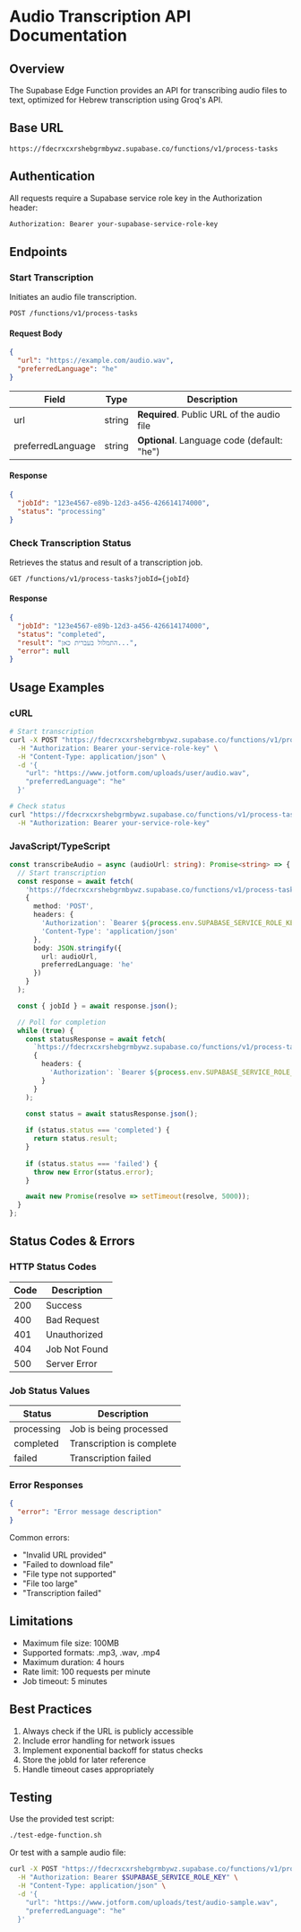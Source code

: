 # Audio Transcription API Documentation

## Overview
The Supabase Edge Function provides an API for transcribing audio files to text, optimized for Hebrew transcription using Groq's API.

## Base URL
```
https://fdecrxcxrshebgrmbywz.supabase.co/functions/v1/process-tasks
```

## Authentication
All requests require a Supabase service role key in the Authorization header:
```bash
Authorization: Bearer your-supabase-service-role-key
```

## Endpoints

### Start Transcription

Initiates an audio file transcription.

```http
POST /functions/v1/process-tasks
```

#### Request Body
```json
{
  "url": "https://example.com/audio.wav",
  "preferredLanguage": "he"
}
```

| Field | Type | Description |
|-------|------|-------------|
| url | string | **Required**. Public URL of the audio file |
| preferredLanguage | string | **Optional**. Language code (default: "he") |

#### Response
```json
{
  "jobId": "123e4567-e89b-12d3-a456-426614174000",
  "status": "processing"
}
```

### Check Transcription Status

Retrieves the status and result of a transcription job.

```http
GET /functions/v1/process-tasks?jobId={jobId}
```

#### Response
```json
{
  "jobId": "123e4567-e89b-12d3-a456-426614174000",
  "status": "completed",
  "result": "התמלול בעברית כאן...",
  "error": null
}
```

## Usage Examples

### cURL
```bash
# Start transcription
curl -X POST "https://fdecrxcxrshebgrmbywz.supabase.co/functions/v1/process-tasks" \
  -H "Authorization: Bearer your-service-role-key" \
  -H "Content-Type: application/json" \
  -d '{
    "url": "https://www.jotform.com/uploads/user/audio.wav",
    "preferredLanguage": "he"
  }'

# Check status
curl "https://fdecrxcxrshebgrmbywz.supabase.co/functions/v1/process-tasks?jobId=your-job-id" \
  -H "Authorization: Bearer your-service-role-key"
```

### JavaScript/TypeScript
```typescript
const transcribeAudio = async (audioUrl: string): Promise<string> => {
  // Start transcription
  const response = await fetch(
    'https://fdecrxcxrshebgrmbywz.supabase.co/functions/v1/process-tasks',
    {
      method: 'POST',
      headers: {
        'Authorization': `Bearer ${process.env.SUPABASE_SERVICE_ROLE_KEY}`,
        'Content-Type': 'application/json'
      },
      body: JSON.stringify({
        url: audioUrl,
        preferredLanguage: 'he'
      })
    }
  );

  const { jobId } = await response.json();

  // Poll for completion
  while (true) {
    const statusResponse = await fetch(
      `https://fdecrxcxrshebgrmbywz.supabase.co/functions/v1/process-tasks?jobId=${jobId}`,
      {
        headers: {
          'Authorization': `Bearer ${process.env.SUPABASE_SERVICE_ROLE_KEY}`
        }
      }
    );

    const status = await statusResponse.json();
    
    if (status.status === 'completed') {
      return status.result;
    }
    
    if (status.status === 'failed') {
      throw new Error(status.error);
    }

    await new Promise(resolve => setTimeout(resolve, 5000));
  }
};
```

## Status Codes & Errors

### HTTP Status Codes
| Code | Description |
|------|-------------|
| 200 | Success |
| 400 | Bad Request |
| 401 | Unauthorized |
| 404 | Job Not Found |
| 500 | Server Error |

### Job Status Values
| Status | Description |
|--------|-------------|
| processing | Job is being processed |
| completed | Transcription is complete |
| failed | Transcription failed |

### Error Responses
```json
{
  "error": "Error message description"
}
```

Common errors:
- "Invalid URL provided"
- "Failed to download file"
- "File type not supported"
- "File too large"
- "Transcription failed"

## Limitations
- Maximum file size: 100MB
- Supported formats: .mp3, .wav, .mp4
- Maximum duration: 4 hours
- Rate limit: 100 requests per minute
- Job timeout: 5 minutes

## Best Practices
1. Always check if the URL is publicly accessible
2. Include error handling for network issues
3. Implement exponential backoff for status checks
4. Store the jobId for later reference
5. Handle timeout cases appropriately

## Testing
Use the provided test script:
```bash
./test-edge-function.sh
```

Or test with a sample audio file:
```bash
curl -X POST "https://fdecrxcxrshebgrmbywz.supabase.co/functions/v1/process-tasks" \
  -H "Authorization: Bearer $SUPABASE_SERVICE_ROLE_KEY" \
  -H "Content-Type: application/json" \
  -d '{
    "url": "https://www.jotform.com/uploads/test/audio-sample.wav",
    "preferredLanguage": "he"
  }'
```